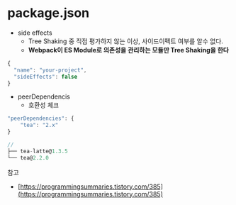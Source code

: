 # package.json



* side effects
  * Tree Shaking 중 직접 평가하지 않는 이상, 사이드이펙트 여부를 알수 없다.
  * **Webpack이 ES Module로 의존성을 관리하는 모듈만 Tree Shaking을 한다**

```javascript
{
  "name": "your-project",
  "sideEffects": false
}

```



* peerDependencis
  * 호환성 체크

```javascript
"peerDependencies": {
    "tea": "2.x"
}

// 
├── tea-latte@1.3.5
└── tea@2.2.0
```



참고

* [https://programmingsummaries.tistory.com/385](https://programmingsummaries.tistory.com/385)

